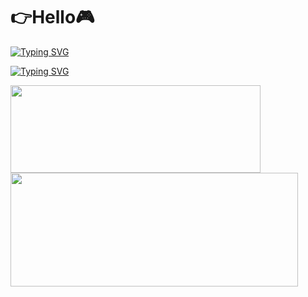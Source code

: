 # 👉Hello🎮
<a href="https://git.io/typing-svg"><img src="https://readme-typing-svg.demolab.com?font=Fira+Code&weight=1200&size=30&duration=4000&pause=1000&center=true&multiline=true&width=435&lines=%E4%B8%8D%E6%83%B3%E6%95%B2%E4%BB%A3%E7%A0%81%E7%9A%84%E7%8E%A9%E5%AE%B6" alt="Typing SVG" /></a>

<a href="https://git.io/typing-svg"><img src="https://readme-typing-svg.demolab.com?font=Noto+Sans+Simplified+Chinese&weight=700&size=30&duration=4000&pause=1000&center=true&multiline=true&width=435&separator=%3C&lines=public+class+HelloWorld%3C%7B+%3C++public+static+void+main(String%5B%5D+args)%3C++++%7B+%3C++++++System.out.println(%22Hello%2CWorld!%22);++%3C++++%7D%3C%7D" alt="Typing SVG" /></a>

<img width="400" height="140" src="https://card.yuy1n.io/card/76561198326110511/dark,badge,group">
<img width="460" height="182" src="https://ns.yuy1n.io/card/7442a2ea9f03bd20/history" />

